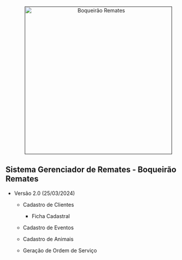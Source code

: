 <p align="center"><a href="" target="_blank"><img src="https://boqueiraoremates.com/public/vendor/adminlte/dist/img/b.png" width="400" alt="Boqueirão Remates"></a></p>


## Sistema Gerenciador de Remates - Boqueirão Remates

- Versão 2.0 (25/03/2024)
    - Cadastro de Clientes
        - Ficha Cadastral

    - Cadastro de Eventos
    - Cadastro de Animais
    - Geração de Ordem de Serviço